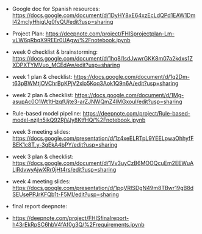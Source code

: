 - Google doc for Spanish resources: 
https://docs.google.com/document/d/1DyHY8xE64xzEcLdQPd1EAW1Dml42mclyHhjgUg0fyQU/edit?usp=sharing

- Project Plan: 
https://deepnote.com/project/FHISprojectplan-Lm-vLW6pRbqX9REEr0UAgw/%2Fnotebook.ipynb

- week 0 checklist & brainstorming: 
https://docs.google.com/document/d/1hq8l1sdJwwrGKK8m07a2kdxs1ZXDPXTYMVuo_MCEdAw/edit?usp=sharing 

- week 1 plan & checklist: 
https://docs.google.com/document/d/1q2Dm-t63pBWMtjOVChrBpKPjV2xlo5Koq3Aok1Q9n6A/edit?usp=sharing

- week 2 plan & checklist:
https://docs.google.com/document/d/1Mg-asupAc0O1Wt1tHzqfUjte3-arZJNWQmZ4lMGxouI/edit?usp=sharing

- Rule-based model pipeline:
https://deepnote.com/project/Rule-based-model-nzjIn5ikQ92RjVJy8KtfHQ/%2Fnotebook.ipynb

- week 3 meeting slides:
https://docs.google.com/presentation/d/1z4xeELRTpL9YEELpwaOhhyfFBEK1c8T_y-3gEkA4bPY/edit?usp=sharing

- week 3 plan & checklist:
https://docs.google.com/document/d/1Vv3uyCzB6MOOQcuEm2EEWuALlRdvwyAjwXRr0jHt4rs/edit?usp=sharing

- week 4 meeting slides:
https://docs.google.com/presentation/d/1pqVRlSDgN49m8TBwr19gB8dSEUsePPJrKFQb1t-F5MI/edit?usp=sharing

- final report deepnote:
- https://deepnote.com/project/FHISfinalreport-h43rEkRpSC6hbV4fAf0g3Q/%2Frequirements.ipynb
